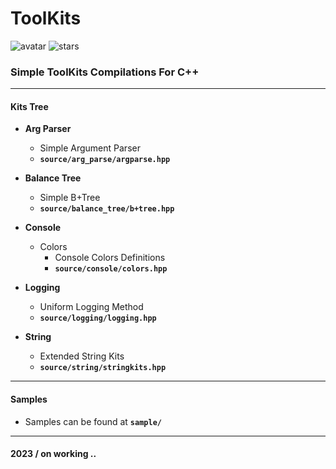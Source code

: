 # ToolKits
![avatar](https://badgen.net/badge/Language/C++17/green)
![stars](https://badgen.net/badge/Env./Windows/blue)

### Simple ToolKits Compilations For C++
---
#### Kits Tree
  - **Arg Parser**
    - Simple Argument Parser
    - **`source/arg_parse/argparse.hpp`**

  - **Balance Tree**
    - Simple B+Tree
    - **`source/balance_tree/b+tree.hpp`**

  - **Console**
    - Colors
        - Console Colors Definitions
        - **`source/console/colors.hpp`**

  - **Logging**
    - Uniform Logging Method
    - **`source/logging/logging.hpp`**

  - **String**
    - Extended String Kits
    - **`source/string/stringkits.hpp`**

---
#### Samples
  - Samples can be found at **`sample/`**

---
#### 2023 / on working .. 